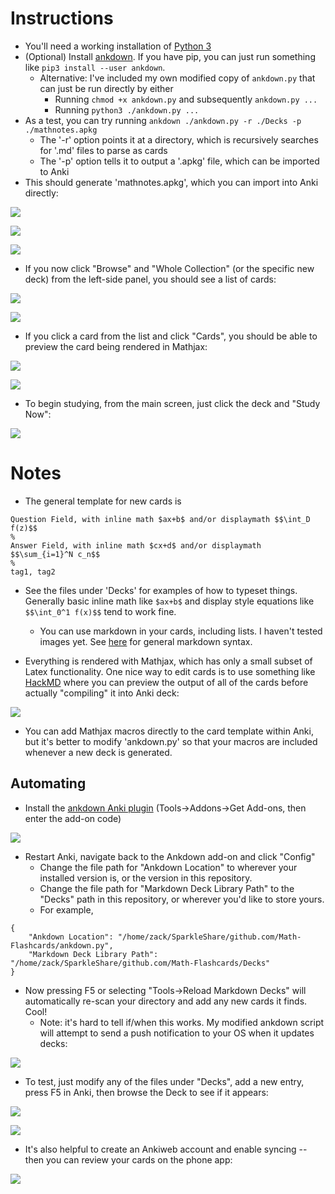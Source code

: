 # Instructions

- You'll need a working installation of [Python 3](https://realpython.com/installing-python/)
- (Optional) Install [ankdown](https://github.com/benwr/ankdown). If you have pip, you can just run something like `pip3 install --user ankdown`.
  - Alternative: I've included my own modified copy of `ankdown.py` that can just be run directly by either
    - Running `chmod +x ankdown.py` and subsequently `ankdown.py ...`
    - Running `python3 ./ankdown.py ...`
- As a test, you can try running  `ankdown ./ankdown.py -r ./Decks -p ./mathnotes.apkg`
  - The '-r' option points it at a directory, which is recursively searches for '.md' files to parse as cards
  - The '-p' option tells it to output a '.apkg' file, which can be imported to Anki
- This should generate 'mathnotes.apkg', which you can import into Anki directly:

![](figures/image_2020-05-15-22-58-48.png)

![](figures/image_2020-05-15-22-59-55.png)

![](figures/image_2020-05-15-23-00-17.png)

- If you now click "Browse" and "Whole Collection" (or the specific new deck) from the left-side panel, you should see a list of cards:

![](figures/image_2020-05-15-23-03-30.png)

![](figures/image_2020-05-15-23-03-46.png)

- If you click a card from the list and click "Cards", you should be able to preview the card being rendered in Mathjax:

![](figures/image_2020-05-15-23-05-10.png)

![](figures/image_2020-05-15-23-05-35.png)

- To begin studying, from the main screen, just click the deck and "Study Now":

![](figures/image_2020-05-15-23-21-40.png)


# Notes

- The general template for new cards is
```
Question Field, with inline math $ax+b$ and/or displaymath $$\int_D f(z)$$
%
Answer Field, with inline math $cx+d$ and/or displaymath $$\sum_{i=1}^N c_n$$
%
tag1, tag2
```

- See the files under 'Decks' for examples of how to typeset things. Generally basic inline math like `$ax+b$` and display style equations like `$$\int_0^1 f(x)$$` tend to work fine.
  - You can use markdown in your cards, including lists. I haven't tested images yet. See [here](https://github.com/adam-p/markdown-here/wiki/Markdown-Cheatsheet) for general markdown syntax.

- Everything is rendered with Mathjax, which has only a small subset of Latex functionality.
  One nice way to edit cards is to use something like [HackMD](http://hackmd.io) where you can preview the output of all of the cards before actually "compiling" it into Anki deck:
  
![](figures/image_2020-05-15-23-23-30.png)

- You can add Mathjax macros directly to the card template within Anki, but it's better to modify 'ankdown.py' so that your macros are included whenever a new deck is generated.


## Automating

- Install the [ankdown Anki plugin](https://ankiweb.net/shared/info/109255569) (Tools->Addons->Get Add-ons, then enter the add-on code)

![](figures/image_2020-05-15-23-28-22.png)

- Restart Anki, navigate back to the Ankdown add-on and click "Config"
  - Change the file path for "Ankdown Location" to wherever your installed version is, or the version in this repository.
  - Change the file path for "Markdown Deck Library Path" to the "Decks" path in this repository, or wherever you'd like to store yours.
  - For example,
```
{
    "Ankdown Location": "/home/zack/SparkleShare/github.com/Math-Flashcards/ankdown.py",
    "Markdown Deck Library Path": "/home/zack/SparkleShare/github.com/Math-Flashcards/Decks"
}
```

- Now pressing F5 or selecting "Tools->Reload Markdown Decks" will automatically re-scan your directory and add any new cards it finds. Cool!
  - Note: it's hard to tell if/when this works. My modified ankdown script will attempt to send a push notification to your OS when it updates decks:

![](figures/image_2020-05-15-23-40-41.png)

- To test, just modify any of the files under "Decks", add a new entry, press F5 in Anki, then browse the Deck to see if it appears:

![](figures/image_2020-05-15-23-42-51.png)

![](figures/image_2020-05-15-23-43-12.png)

- It's also helpful to create an Ankiweb account and enable syncing -- then you can review your cards on the phone app:

![](figures/image_2020-05-15-23-51-35.png)

